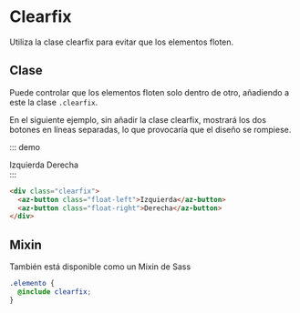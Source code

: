 # Clearfix

Utiliza la clase clearfix para evitar que los elementos floten.

## Clase

Puede controlar que los elementos floten solo dentro de otro, añadiendo a este la clase `.clearfix`.

En el siguiente ejemplo, sin añadir la clase clearfix, mostrará los dos botones en líneas separadas, lo que provocaría que el diseño se rompiese.

::: demo
<div class="clearfix">
  <az-button class="float-left" type="brand">Izquierda</az-button>
  <az-button class="float-right" type="brand">Derecha</az-button>
</div>
:::

``` html
<div class="clearfix">
  <az-button class="float-left">Izquierda</az-button>
  <az-button class="float-right">Derecha</az-button>
</div>
```

## Mixin

También está disponible como un Mixin de Sass

``` scss
.elemento {
  @include clearfix;
}
```
